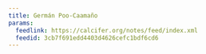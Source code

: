 ```yaml
---
title: Germán Poo-Caamaño
params:
  feedlink: https://calcifer.org/notes/feed/index.xml
  feedid: 3cb7f691edd4403d4626cefc1bdf6cd6
---
```

